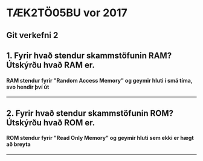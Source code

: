 # TÆK2TÖ05BU vor 2017



## Git verkefni 2



## 1. Fyrir hvað stendur skammstöfunin RAM? Útskýrðu hvað RAM er.

#### RAM stendur fyrir "Random Access Memory" og geymir hluti í smá tíma, svo hendir því út
---

## 2. Fyrir hvað stendur skammstöfunin ROM? Útskýrðu hvað ROM er.

#### ROM stendur fyrir "Read Only Memory" og geymir hluti sem ekki er hægt að breyta
---


